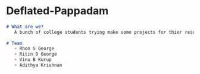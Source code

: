 
# Deflated-Pappadam 


```markdown  
# What are we?
   A bunch of college students trying make some projects for thier resumes ig.
   
# Team 
   + Rhon S George
   + Ritin D George
   + Vinu B Kurup
   + Adithya Krishnan
```
